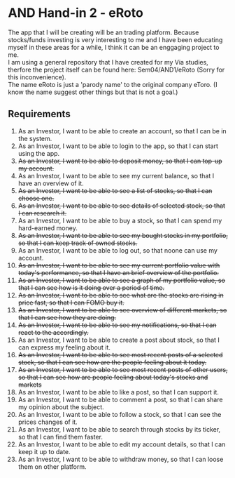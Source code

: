 # AND Hand-in 2 - eRoto

The app that I will be creating will be an trading platform. Because stocks/funds investing is very interesting to me and I have been educating myself in these areas for a while, I think it can be an enggaging project to me.<br/>
I am using a general repository that I have created for my Via studies, therfore the project itself can be found here: Sem04/AND1/eRoto (Sorry for this inconvenience). <br/>
The name eRoto is just a 'parody name' to the original company eToro. (I know the name suggest other things but that is not a goal.)

## Requirements
1. As an Investor, I want to be able to create an account, so that I can be in the system.
2. As an Investor, I want to be able to login to the app, so that I can start using the app.
3. ~~As an Investor, I want to be able to deposit money, so that I can top-up my account.~~
4. As an Investor, I want to be able to see my current balance, so that I have an overview of it. 
5. ~~As an Investor, I want to be able to see a list of stocks, so that I can choose one.~~
6. ~~As an Investor, I want to be able to see details of selected stock, so that I can research it.~~
7. As an Investor, I want to be able to buy a stock, so that I can spend my hard-earned money. 
10. ~~As an Investor, I want to be able to see my bought stocks in my portfolio, so that I can keep track of owned stocks.~~
11. As an Investor, I want to be able to log out, so that noone can use my account.
12. ~~As an Investor, I want to be able to see my current portfolio value with today's performance, so that I have an brief overview of the portfolio.~~
13. ~~As an Investor, I want to be able to see a graph of my portfolio value, so that I can see how is it doing over a period of time.~~
14. ~~As an Investor, I want to be able to see what are the stocks are rising in price fast, so that I can FOMO buy it.~~
15. ~~As an Investor, I want to be able to see overview of different markets, so that I can see how they are doing.~~
16. ~~As an Investor, I want to be able to see my notifications, so that I can react to the accordingly.~~
17. As an Investor, I want to be able to create a post about stock, so that I can express my feeling about it.
18. ~~As an Investor, I want to be able to see most recent posts of a selected stock, so that I can see how are the people feeling about it today.~~
19. ~~As an Investor, I want to be able to see most recent posts of other users, so that I can see how are people feeling about today's stocks and markets~~
20. As an Investor, I want to be able to like a post, so that I can support it.
21. As an Investor, I want to be able to comment a post, so that I can share my opinion about the subject.
22. As an Investor, I want to be able to follow a stock, so that I can see the prices changes of it.
23. As an Investor, I want to be able to search through stocks by its ticker, so that I can find them faster.
24. As an Investor, I want to be able to edit my account details, so that I can keep it up to date.
25. As an Investor, I want to be able to withdraw money, so that I can loose them on other platform.

